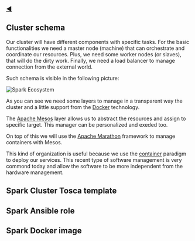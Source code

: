 ### [◀](/SOSC-2018)

## Cluster schema

Our cluster will have different components with specific tasks. For the basic functionalities we need a master node (machine) that can orchestrate and coordinate our resources. Plus, we need some worker nodes (or slaves), that will do the dirty work. Finally, we need a load balancer to manage connection from the external world.

Such schema is visible in the following picture:

![Spark Ecosystem](/img/cluster_schema.png)

As you can see we need some layers to manage in a transparent way the cluster and a little support from the [Docker](https://www.docker.com/) technology.

The [Apache Mesos](http://mesos.apache.org/) layer allows us to abstract the resources and assign to specific target. This manager can be personalized and exeded too.

On top of this we will use the [Apache Marathon](https://mesosphere.github.io/marathon/) framework to manage containers with Mesos.

This kind of organization is useful because we use the [container](https://www.docker.com/resources/what-container) paradigm to deploy our services. This recent type of software management is very commond today and allow the software to be more independent from the hardware management.


## Spark Cluster Tosca template

## Spark Ansible role

## Spark Docker image